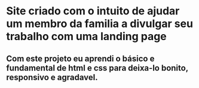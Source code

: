 # Site criado com o intuito de ajudar um membro da familia a divulgar seu trabalho com uma landing page

## Com este projeto eu aprendi o básico e fundamental de html e css para deixa-lo bonito, responsivo e agradavel.

